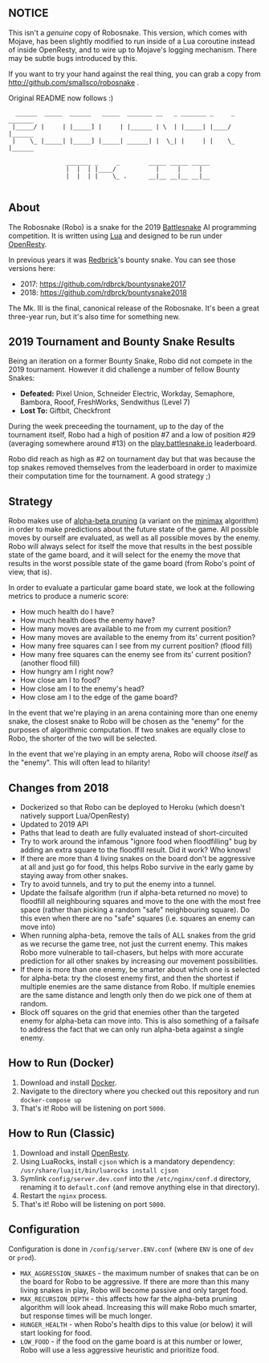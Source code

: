 ## NOTICE

This isn't a _genuine_ copy of Robosnake. This version, which comes with Mojave, has been slightly modified to run inside of a Lua coroutine instead of inside OpenResty, and to wire up to Mojave's logging mechanism. There may be subtle bugs introduced by this.

If you want to try your hand against the real thing, you can grab a copy from http://github.com/smallsco/robosnake .

Original README now follows :)
  

```
  ______  _____  ______   _____  _______ __   _ _______ _     _ _______
 |_____/ |     | |_____] |     | |______ | \  | |_____| |____/  |______
 |    \_ |_____| |_____] |_____| ______| |  \_| |     | |    \_ |______
                                                                       
                _______ _     _        _____ _____ _____               
                |  |  | |____/           |     |     |                 
                |  |  | |    \_ .      __|__ __|__ __|__               
                                                                       
```

## About
The Robosnake (Robo) is a snake for the 2019 [Battlesnake](http://www.battlesnake.io) AI programming competition. It is written using [Lua](https://www.lua.org/) and designed to be run under [OpenResty](http://openresty.org/).

In previous years it was [Redbrick](http://www.rdbrck.com)'s bounty snake. You can see those versions here:

* 2017: https://github.com/rdbrck/bountysnake2017
* 2018: https://github.com/rdbrck/bountysnake2018

The Mk. III is the final, canonical release of the Robosnake. It's been a great three-year run, but it's also time for something new.


## 2019 Tournament and Bounty Snake Results
Being an iteration on a former Bounty Snake, Robo did not compete in the 2019 tournament. However it did challenge a number of fellow Bounty Snakes:

* **Defeated:** Pixel Union, Schneider Electric, Workday, Semaphore, Bambora, Rooof, FreshWorks, Sendwithus (Level 7)
* **Lost To:** Giftbit, Checkfront

During the week preceeding the tournament, up to the day of the tournament itself, Robo had a high of position #7 and a low of position #29 (averaging somewhere around #13) on the [play.battlesnake.io](http://play.battlesnake.io) leaderboard.

Robo did reach as high as #2 on tournament day but that was because the top snakes removed themselves from the leaderboard in order to maximize their computation time for the tournament. A good strategy ;)


## Strategy
Robo makes use of [alpha-beta pruning](https://en.wikipedia.org/wiki/Alpha%E2%80%93beta_pruning) (a variant on the [minimax](https://en.wikipedia.org/wiki/Minimax) algorithm) in order to make predictions about the future state of the game. All possible moves by ourself are evaluated, as well as all possible moves by the enemy. Robo will always select for itself the move that results in the best possible state of the game board, and it will select for the enemy the move that results in the worst possible state of the game board (from Robo's point of view, that is).

In order to evaluate a particular game board state, we look at the following metrics to produce a numeric score:

* How much health do I have?
* How much health does the enemy have?
* How many moves are available to me from my current position?
* How many moves are available to the enemy from its' current position?
* How many free squares can I see from my current position? (flood fill)
* How many free squares can the enemy see from its' current position? (another flood fill)
* How hungry am I right now?
* How close am I to food?
* How close am I to the enemy's head?
* How close am I to the edge of the game board?

In the event that we're playing in an arena containing more than one enemy snake, the closest snake to Robo will be chosen as the "enemy" for the purposes of algorithmic computation. If two snakes are equally close to Robo, the shorter of the two will be selected.

In the event that we're playing in an empty arena, Robo will choose *itself* as the "enemy". This will often lead to hilarity!


## Changes from 2018
* Dockerized so that Robo can be deployed to Heroku (which doesn't natively support Lua/OpenResty)
* Updated to 2019 API
* Paths that lead to death are fully evaluated instead of short-circuited
* Try to work around the infamous "ignore food when floodfilling" bug by adding an extra square to the floodfill result. Did it work? Who knows!
* If there are more than 4 living snakes on the board don't be aggressive at all and just go for food, this helps Robo survive in the early game by staying away from other snakes.
* Try to avoid tunnels, and try to put the enemy into a tunnel.
* Update the failsafe algorithm (run if alpha-beta returned no move) to floodfill all neighbouring squares and move to the one with the most free space (rather than picking a random "safe" neighbouring square). Do this even when there are no "safe" squares (i.e. squares an enemy can move into)
* When running alpha-beta, remove the tails of ALL snakes from the grid as we recurse the game tree, not just the current enemy. This makes Robo more vulnerable to tail-chasers, but helps with more accurate prediction for all other snakes by increasing our movement possibilities.
* If there is more than one enemy, be smarter about which one is selected for alpha-beta: try the closest enemy first, and then the shortest if multiple enemies are the same distance from Robo. If multiple enemies are the same distance and length only then do we pick one of them at random.
* Block off squares on the grid that enemies other than the targeted enemy for alpha-beta can move into. This is also something of a failsafe to address the fact that we can only run alpha-beta against a single enemy.


## How to Run (Docker)
1. Download and install [Docker](http://docker.com/).
2. Navigate to the directory where you checked out this repository and run `docker-compose up`
3. That's it! Robo will be listening on port `5000`.


## How to Run (Classic)
1. Download and install [OpenResty](http://openresty.org/).
2. Using LuaRocks, install `cjson` which is a mandatory dependency: `/usr/share/luajit/bin/luarocks install cjson`
3. Symlink `config/server.dev.conf` into the `/etc/nginx/conf.d` directory, renaming it to `default.conf` (and remove anything else in that directory).
4. Restart the `nginx` process.
5. That's it! Robo will be listening on port `5000`.


## Configuration
Configuration is done in `/config/server.ENV.conf` (where `ENV` is one of `dev` or `prod`). 

* `MAX_AGGRESSION_SNAKES` - the maximum number of snakes that can be on the board for Robo to be aggressive. If there are more than this many living snakes in play, Robo will become passive and only target food.
* `MAX_RECURSION_DEPTH` - this affects how far the alpha-beta pruning algorithm will look ahead. Increasing this will make Robo much smarter, but response times will be much longer.
* `HUNGER_HEALTH` - when Robo's health dips to this value (or below) it will start looking for food.
* `LOW_FOOD` - if the food on the game board is at this number or lower, Robo will use a less aggressive heuristic and prioritize food.
